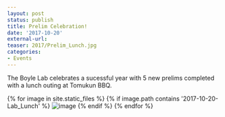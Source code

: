 ```yaml
---
layout: post
status: publish
title: Prelim Celebration!
date: '2017-10-20'
external-url:
teaser: 2017/Prelim_Lunch.jpg
categories:
- Events
---
```


The Boyle Lab celebrates a sucessful year with 5 new prelims completed with a lunch outing at Tomukun BBQ. 

<div>
{% for image in site.static_files %}
    {% if image.path contains '2017-10-20-Lab_Lunch' %}
        <img src="{{ site.baseurl }}{{ image.path }}" alt="image" />
    {% endif %}
{% endfor %}
</div>
